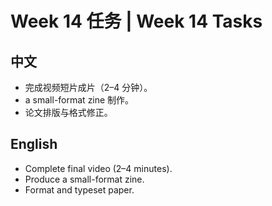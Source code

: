 # Week 14 任务 | Week 14 Tasks

## 中文
- 完成视频短片成片（2–4 分钟）。
- a small-format zine 制作。
- 论文排版与格式修正。

## English
- Complete final video (2–4 minutes).
- Produce a small-format zine.
- Format and typeset paper.
